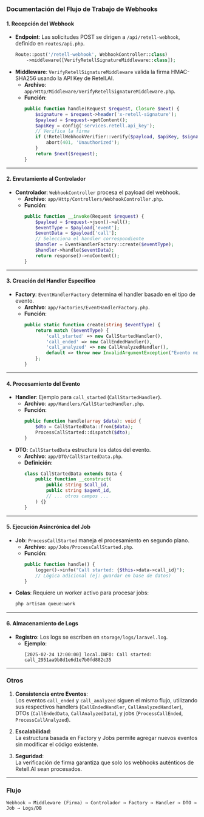 
### **Documentación del Flujo de Trabajo de Webhooks**

#### **1. Recepción del Webhook**
- **Endpoint**: Las solicitudes POST se dirigen a `/api/retell-webhook`, definido en `routes/api.php`.
  ```php
  Route::post('/retell-webhook', WebhookController::class)
      ->middleware([VerifyRetellSignatureMiddleware::class]);
  ```
- **Middleware**: `VerifyRetellSignatureMiddleware` valida la firma HMAC-SHA256 usando la API Key de Retell.AI.
  - **Archivo**: `app/Http/Middleware/VerifyRetellSignatureMiddleware.php`.
  - **Función**:  
    ```php
    public function handle(Request $request, Closure $next) {
        $signature = $request->header('x-retell-signature');
        $payload = $request->getContent();
        $apiKey = config('services.retell.api_key');
        // Verifica la firma
        if (!RetellWebhookVerifier::verify($payload, $apiKey, $signature)) {
            abort(401, 'Unauthorized');
        }
        return $next($request);
    }
    ```

---

#### **2. Enrutamiento al Controlador**
- **Controlador**: `WebhookController` procesa el payload del webhook.
  - **Archivo**: `app/Http/Controllers/WebhookController.php`.
  - **Función**:
    ```php
    public function __invoke(Request $request) {
        $payload = $request->json()->all();
        $eventType = $payload['event'];
        $eventData = $payload['call'];
        // Selecciona el handler correspondiente
        $handler = EventHandlerFactory::create($eventType);
        $handler->handle($eventData);
        return response()->noContent();
    }
    ```

---

#### **3. Creación del Handler Específico**
- **Factory**: `EventHandlerFactory` determina el handler basado en el tipo de evento.
  - **Archivo**: `app/Factories/EventHandlerFactory.php`.
  - **Función**:
    ```php
    public static function create(string $eventType) {
        return match ($eventType) {
            'call_started' => new CallStartedHandler(),
            'call_ended' => new CallEndedHandler(),
            'call_analyzed' => new CallAnalyzedHandler(),
            default => throw new InvalidArgumentException("Evento no soportado"),
        };
    }
    ```

---

#### **4. Procesamiento del Evento**
- **Handler**: Ejemplo para `call_started` (`CallStartedHandler`).
  - **Archivo**: `app/Handlers/CallStartedHandler.php`.
  - **Función**:
    ```php
    public function handle(array $data): void {
        $dto = CallStartedData::from($data);
        ProcessCallStarted::dispatch($dto);
    }
    ```
- **DTO**: `CallStartedData` estructura los datos del evento.
  - **Archivo**: `app/DTO/CallStartedData.php`.
  - **Definición**:
    ```php
    class CallStartedData extends Data {
        public function __construct(
            public string $call_id,
            public string $agent_id,
            // ... otros campos ...
        ) {}
    }
    ```

---

#### **5. Ejecución Asincrónica del Job**
- **Job**: `ProcessCallStarted` maneja el procesamiento en segundo plano.
  - **Archivo**: `app/Jobs/ProcessCallStarted.php`.
  - **Función**:
    ```php
    public function handle() {
        logger()->info("Call started: {$this->data->call_id}");
        // Lógica adicional (ej: guardar en base de datos)
    }
    ```
- **Colas**: Requiere un worker activo para procesar jobs:
  ```bash
  php artisan queue:work
  ```

---

#### **6. Almacenamiento de Logs**
- **Registro**: Los logs se escriben en `storage/logs/laravel.log`.
  - **Ejemplo**:
    ```log
    [2025-02-24 12:00:00] local.INFO: Call started: call_2951aa9b8d1e6d1e7b0fd882c35
    ```

---

### **Otros**
1. **Consistencia entre Eventos**:  
   Los eventos `call_ended` y `call_analyzed` siguen el mismo flujo, utilizando sus respectivos handlers (`CallEndedHandler`, `CallAnalyzedHandler`), DTOs (`CallEndedData`, `CallAnalyzedData`), y jobs (`ProcessCallEnded`, `ProcessCallAnalyzed`).

2. **Escalabilidad**:  
   La estructura basada en Factory y Jobs permite agregar nuevos eventos sin modificar el código existente.

3. **Seguridad**:  
   La verificación de firma garantiza que solo los webhooks auténticos de Retell.AI sean procesados.

---

### **Flujo**
```
Webhook → Middleware (Firma) → Controlador → Factory → Handler → DTO → Job → Logs/DB
```
